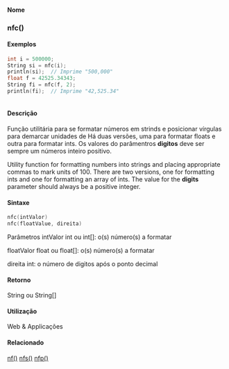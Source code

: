 
#### Nome
### nfc()

#### Exemplos

```pde
int i = 500000; 
String si = nfc(i); 
println(si);  // Imprime "500,000" 
float f = 42525.34343; 
String fi = nfc(f, 2); 
println(fi);  // Imprime "42,525.34" 
 

```



#### Descrição
Função utilitária para se
formatar números em strinds e posicionar vírgulas para
demarcar unidades de Há duas versões, uma
para formatar floats e outra para formatar ints. Os valores do
parâmentros **digitos** deve ser sempre um números inteiro positivo.



Utility function for formatting numbers into strings and placing
appropriate commas to mark units of 100. There are two versions, one
for formatting ints and one for formatting an array of ints. The value
for the **digits** parameter should always be a positive integer.

#### Sintaxe
```pde
nfc(intValor)
nfc(floatValue, direita)

```
Parâmetros
intValor
int ou int[]: o(s) número(s) a formatar


floatValor
float ou float[]: o(s) número(s) a formatar


direita
int: o número de digitos após o ponto decimal



#### Retorno

	
String ou String[]

#### Utilização

	
Web & Applicações

#### Relacionado
[nf()](nf_
)
[nfs()](nfs_
)
[nfp()](nfp_
)

